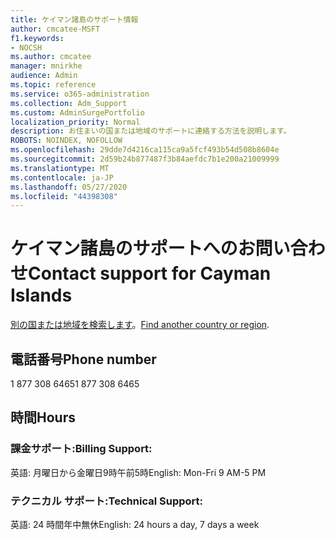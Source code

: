 ```yaml
---
title: ケイマン諸島のサポート情報
author: cmcatee-MSFT
f1.keywords:
- NOCSH
ms.author: cmcatee
manager: mnirkhe
audience: Admin
ms.topic: reference
ms.service: o365-administration
ms.collection: Adm_Support
ms.custom: AdminSurgePortfolio
localization_priority: Normal
description: お住まいの国または地域のサポートに連絡する方法を説明します。
ROBOTS: NOINDEX, NOFOLLOW
ms.openlocfilehash: 29dde7d4216ca115ca9a5fcf493b54d508b8604e
ms.sourcegitcommit: 2d59b24b877487f3b84aefdc7b1e200a21009999
ms.translationtype: MT
ms.contentlocale: ja-JP
ms.lasthandoff: 05/27/2020
ms.locfileid: "44398308"
---
```

# <a name="contact-support-for-cayman-islands"></a><span data-ttu-id="77ef4-103">ケイマン諸島のサポートへのお問い合わせ</span><span class="sxs-lookup"><span data-stu-id="77ef4-103">Contact support for Cayman Islands</span></span>

<span data-ttu-id="77ef4-104">[別の国または地域を検索します](../contact-support-for-business-products.md)。</span><span class="sxs-lookup"><span data-stu-id="77ef4-104">[Find another country or region](../contact-support-for-business-products.md).</span></span>

## <a name="phone-number"></a><span data-ttu-id="77ef4-105">電話番号</span><span class="sxs-lookup"><span data-stu-id="77ef4-105">Phone number</span></span>
<span data-ttu-id="77ef4-106">1 877 308 6465</span><span class="sxs-lookup"><span data-stu-id="77ef4-106">1 877 308 6465</span></span>

## <a name="hours"></a><span data-ttu-id="77ef4-107">時間</span><span class="sxs-lookup"><span data-stu-id="77ef4-107">Hours</span></span>
### <a name="billing-support"></a><span data-ttu-id="77ef4-108">課金サポート:</span><span class="sxs-lookup"><span data-stu-id="77ef4-108">Billing Support:</span></span>

<span data-ttu-id="77ef4-109">英語: 月曜日から金曜日9時午前5時</span><span class="sxs-lookup"><span data-stu-id="77ef4-109">English: Mon-Fri 9 AM-5 PM</span></span>

### <a name="technical-support"></a><span data-ttu-id="77ef4-110">テクニカル サポート:</span><span class="sxs-lookup"><span data-stu-id="77ef4-110">Technical Support:</span></span>

<span data-ttu-id="77ef4-111">英語: 24 時間年中無休</span><span class="sxs-lookup"><span data-stu-id="77ef4-111">English: 24 hours a day, 7 days a week</span></span>
